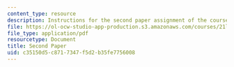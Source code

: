 ```yaml
---
content_type: resource
description: Instructions for the second paper assignment of the course.
file: https://ol-ocw-studio-app-production.s3.amazonaws.com/courses/21l-472-major-european-novels-fall-2008/c35150d5c8717347f5d2b35fe7756008_paper2.pdf
file_type: application/pdf
resourcetype: Document
title: Second Paper
uid: c35150d5-c871-7347-f5d2-b35fe7756008
---
```


